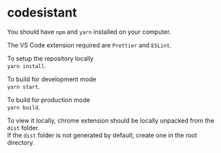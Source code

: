 # codesistant
You should have `npm` and `yarn` installed on your computer.  
  
  
The VS Code extension required are `Prettier` and `ESLint`. 

To setup the repository locally    
`yarn install`. 
     
To build for development mode    
`yarn start`. 
     
To build for production mode    
`yarn build`.  
   
To view it locally, chrome extension should be locally unpacked from the `dist` folder.  
If the `dist` folder is not generated by default, create one in the root directory. 
